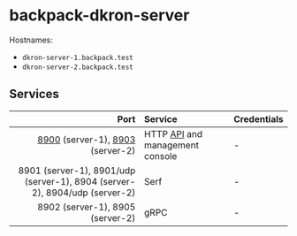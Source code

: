 # backpack-dkron-server

Hostnames:
 
- `dkron-server-1.backpack.test`
- `dkron-server-2.backpack.test`

## Services

| Port | Service | Credentials
| ---: | :------ | :----------
| [8900](http://dkron-server-1.backpack.test:8900) (server-1), [8903](http://dkron-server-2.backpack.test:8903) (server-2) | HTTP [API](https://dkron.io/api/) and management console | -
| 8901 (server-1), 8901/udp (server-1), 8904 (server-2), 8904/udp (server-2) | Serf | -
| 8902 (server-1), 8905 (server-2) | gRPC | -
